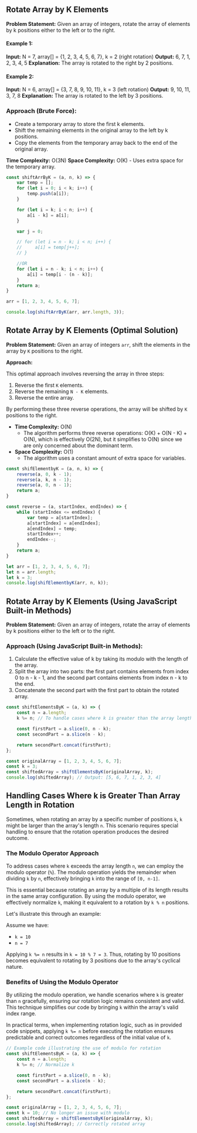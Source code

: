 ## Rotate Array by K Elements

**Problem Statement:** Given an array of integers, rotate the array of elements by k positions either to the left or to the right.


#### Example 1:
**Input:** N = 7, array[] = {1, 2, 3, 4, 5, 6, 7}, k = 2 (right rotation)
**Output:** 6, 7, 1, 2, 3, 4, 5
**Explanation:** The array is rotated to the right by 2 positions.

#### Example 2:
**Input:** N = 6, array[] = {3, 7, 8, 9, 10, 11}, k = 3 (left rotation)
**Output:** 9, 10, 11, 3, 7, 8
**Explanation:** The array is rotated to the left by 3 positions.

### Approach (Brute Force):

- Create a temporary array to store the first k elements.
- Shift the remaining elements in the original array to the left by k positions.
- Copy the elements from the temporary array back to the end of the original array.

**Time Complexity:** O(3N)
**Space Complexity:** O(K) - Uses extra space for the temporary array.

```javascript
const shiftArrByK = (a, n, k) => {
    var temp = [];
    for (let i = 0; i < k; i++) {
        temp.push(a[i]);
    }

    for (let i = k; i < n; i++) {
        a[i - k] = a[i];
    }

    var j = 0;

    // for (let i = n - k; i < n; i++) {
    //     a[i] = temp[j++];
    // }

    //OR
    for (let i = n - k; i < n; i++) {
        a[i] = temp[i - (n - k)];
    }
    return a;
}

arr = [1, 2, 3, 4, 5, 6, 7];

console.log(shiftArrByK(arr, arr.length, 3));
```

## Rotate Array by K Elements (Optimal Solution)

**Problem Statement:** Given an array of integers `arr`, shift the elements in the array by `K` positions to the right.

**Approach:**

This optimal approach involves reversing the array in three steps:
1. Reverse the first `K` elements.
2. Reverse the remaining `N - K` elements.
3. Reverse the entire array.

By performing these three reverse operations, the array will be shifted by `K` positions to the right.

- **Time Complexity:** O(N)
  - The algorithm performs three reverse operations: O(K) + O(N - K) + O(N), which is effectively O(2N), but it simplifies to O(N) since we are only concerned about the dominant term.
- **Space Complexity:** O(1)
  - The algorithm uses a constant amount of extra space for variables.

```javascript
const shifElementbyK = (a, n, k) => {
    reverse(a, 0, k - 1);
    reverse(a, k, n - 1);
    reverse(a, 0, n - 1);
    return a;
}

const reverse = (a, startIndex, endIndex) => {
    while (startIndex <= endIndex) {
        var temp = a[startIndex];
        a[startIndex] = a[endIndex];
        a[endIndex] = temp;
        startIndex++;
        endIndex--;
    }
    return a;
}

let arr = [1, 2, 3, 4, 5, 6, 7];
let n = arr.length;
let k = 3;
console.log(shifElementbyK(arr, n, k));
```

## Rotate Array by K Elements (Using JavaScript Built-in Methods)

**Problem Statement:** Given an array of integers, rotate the array of elements by k positions either to the left or to the right.

### Approach (Using JavaScript Built-in Methods):

1. Calculate the effective value of k by taking its modulo with the length of the array.
2. Split the array into two parts: the first part contains elements from index 0 to n - k - 1, and the second part contains elements from index n - k to the end.
3. Concatenate the second part with the first part to obtain the rotated array.

```javascript
const shiftElementsByK = (a, k) => {
    const n = a.length;
    k %= n; // To handle cases where k is greater than the array length

    const firstPart = a.slice(0, n - k);
    const secondPart = a.slice(n - k);

    return secondPart.concat(firstPart);
};

const originalArray = [1, 2, 3, 4, 5, 6, 7];
const k = 3;
const shiftedArray = shiftElementsByK(originalArray, k);
console.log(shiftedArray); // Output: [5, 6, 7, 1, 2, 3, 4]
```

## Handling Cases Where k is Greater Than Array Length in Rotation

Sometimes, when rotating an array by a specific number of positions `k`, `k` might be larger than the array's length `n`. This scenario requires special handling to ensure that the rotation operation produces the desired outcome.

### The Modulo Operator Approach

To address cases where `k` exceeds the array length `n`, we can employ the modulo operator (`%`). The modulo operation yields the remainder when dividing `k` by `n`, effectively bringing `k` into the range of `[0, n-1]`.

This is essential because rotating an array by a multiple of its length results in the same array configuration. By using the modulo operator, we effectively normalize `k`, making it equivalent to a rotation by `k % n` positions.

Let's illustrate this through an example:

Assume we have:
- `k = 10`
- `n = 7`

Applying `k %= n` results in `k = 10 % 7 = 3`. Thus, rotating by 10 positions becomes equivalent to rotating by 3 positions due to the array's cyclical nature.

### Benefits of Using the Modulo Operator

By utilizing the modulo operation, we handle scenarios where `k` is greater than `n` gracefully, ensuring our rotation logic remains consistent and valid. This technique simplifies our code by bringing `k` within the array's valid index range.

In practical terms, when implementing rotation logic, such as in provided code snippets, applying `k %= n` before executing the rotation ensures predictable and correct outcomes regardless of the initial value of `k`.

```javascript
// Example code illustrating the use of modulo for rotation
const shiftElementsByK = (a, k) => {
    const n = a.length;
    k %= n; // Normalize k

    const firstPart = a.slice(0, n - k);
    const secondPart = a.slice(n - k);

    return secondPart.concat(firstPart);
};

const originalArray = [1, 2, 3, 4, 5, 6, 7];
const k = 10; // No longer an issue with modulo
const shiftedArray = shiftElementsByK(originalArray, k);
console.log(shiftedArray); // Correctly rotated array